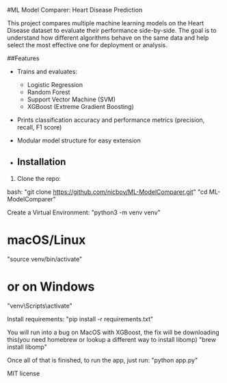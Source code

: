 #ML Model Comparer: Heart Disease Prediction

This project compares multiple machine learning models on the Heart Disease dataset to evaluate their performance side-by-side. The goal is to understand how different algorithms behave on the same data and help select the most effective one for deployment or analysis.

##Features

- Trains and evaluates:
  - Logistic Regression
  - Random Forest
  - Support Vector Machine (SVM)
  - XGBoost (Extreme Gradient Boosting)
- Prints classification accuracy and performance metrics (precision, recall, F1 score)
- Modular model structure for easy extension

- ## Installation

1. Clone the repo:

bash:
"git clone https://github.com/nicbov/ML-ModelComparer.git"
"cd ML-ModelComparer"

Create a Virtual Environment:
"python3 -m venv venv"   

# macOS/Linux
"source venv/bin/activate" 

# or on Windows
"venv\Scripts\activate"

Install requirements:
"pip install -r requirements.txt"

You will run into a bug on MacOS with XGBoost, the fix will be downloading this(you need homebrew or lookup a different way to install libomp)
"brew install libomp"

Once all of that is finished, to run the app, just run:
"python app.py"


MIT license
